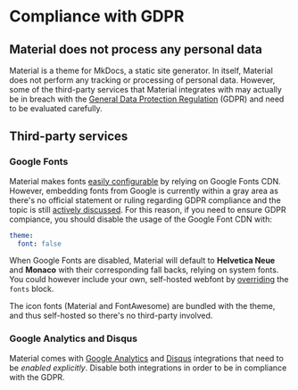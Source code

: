 # Compliance with GDPR

## Material does not process any personal data

Material is a theme for MkDocs, a static site generator. In itself, Material
does not perform any tracking or processing of personal data. However, some of
the third-party services that Material integrates with may actually be in breach
with the [General Data Protection Regulation][1] (GDPR) and need to be evaluated
carefully.

  [1]: https://en.wikipedia.org/wiki/General_Data_Protection_Regulation

## Third-party services

### Google Fonts

Material makes fonts [easily configurable][2] by relying on Google Fonts CDN.
However, embedding fonts from Google is currently within a gray area as there's
no official statement or ruling regarding GDPR compliance and the topic is still
[actively discussed][3]. For this reason, if you need to ensure GDPR compiance,
you should disable the usage of the Google Font CDN with:

``` yaml
theme:
  font: false
```

When Google Fonts are disabled, Material will default to **Helvetica Neue** and
**Monaco** with their corresponding fall backs, relying on system fonts. You
could however include your own, self-hosted webfont by [overriding][4] the
`fonts` block.

The icon fonts (Material and FontAwesome) are bundled with the theme, and thus
self-hosted so there's no third-party involved.

  [2]: getting-started.md#font-family
  [3]: https://github.com/google/fonts/issues/1495
  [4]: customization.md/#overriding-template-blocks

### Google Analytics and Disqus

Material comes with [Google Analytics][4] and [Disqus][5] integrations that need
to be *enabled explicitly*. Disable both integrations in order to be in
compliance with the GDPR.

  [5]: getting-started.md#google-analytics
  [6]: getting-started.md#disqus
